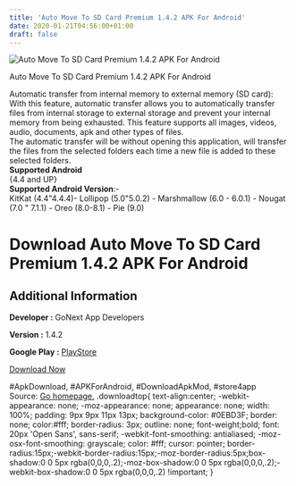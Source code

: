 ```yaml
---
title: 'Auto Move To SD Card Premium 1.4.2 APK For Android'
date: 2020-01-21T04:56:00+01:00
draft: false
---
```


![Auto Move To SD Card Premium 1.4.2 APK For Android](https://i2.wp.com/apkhome.net/wp-content/uploads/2020/01/Auto-Move-To-SD-Card-Premium-1.4.2.png "Auto Move To SD Card Premium 1.4.2 APK For Android")

  

Auto Move To SD Card Premium 1.4.2 APK For Android

Automatic transfer from internal memory to external memory (SD card):  
With this feature, automatic transfer allows you to automatically transfer files from internal storage to external storage and prevent your internal memory from being exhausted. This feature supports all images, videos, audio, documents, apk and other types of files.  
The automatic transfer will be without opening this application, will transfer the files from the selected folders each time a new file is added to these selected folders.  
**Supported Android**  
{4.4 and UP}  
**Supported Android Version**:-  
KitKat (4.4"4.4.4)- Lollipop (5.0"5.0.2) - Marshmallow (6.0 - 6.0.1) - Nougat (7.0 " 7.1.1) - Oreo (8.0-8.1) - Pie (9.0)

Download Auto Move To SD Card Premium 1.4.2 APK For Android
===========================================================

Additional Information
----------------------

**Developer :** GoNext App Developers

**Version :** 1.4.2

**Google Play :** [PlayStore](https://play.google.com/store/apps/details?id=com.gonext.automovetosdcard)

  

[Download Now](https://store4app.co/post/auto-move-to-sd-card-premium-1-4-2-apk-for-android_1579546191)

  
#ApkDownload, #APKForAndroid, #DownloadApkMod, #store4app  
Source: [Go homepage.](https://store4app.co/post/auto-move-to-sd-card-premium-1-4-2-apk-for-android_1579546191) .downloadtop{ text-align:center; -webkit-appearance: none; -moz-appearance: none; appearance: none; width: 100%; padding: 9px 9px 11px 13px; background-color: #0EBD3F; border: none; color:#fff; border-radius: 3px; outline: none; font-weight;bold; font: 20px 'Open Sans', sans-serif; -webkit-font-smoothing: antialiased; -moz-osx-font-smoothing: grayscale; color: #fff; cursor: pointer; border-radius:15px;-webkit-border-radius:15px;-moz-border-radius:5px;box-shadow:0 0 5px rgba(0,0,0,.2);-moz-box-shadow:0 0 5px rgba(0,0,0,.2);-webkit-box-shadow:0 0 5px rgba(0,0,0,.2) !important; }